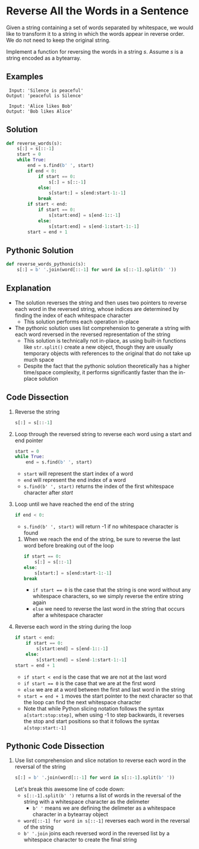 # Reverse All the Words in a Sentence
Given a string containing a set of words separated by whitespace, we would like to transform it to a string in which the words appear in reverse order. We do not need to keep the original string.  
  
Implement a function for reversing the words in a string _s_. Assume _s_ is a string encoded as a bytearray.  
  
## Examples
```
 Input: 'Silence is peaceful'
Output: 'peaceful is Silence'

 Input: 'Alice likes Bob'
Output: 'Bob likes Alice'
```
  
## Solution
```python
def reverse_words(s):
    s[:] = s[::-1]
    start = 0
    while True:
        end = s.find(b' ', start)
        if end < 0:
            if start == 0:
                s[:] = s[::-1]
            else:
                s[start:] = s[end:start-1:-1]
            break
        if start < end:
            if start == 0:
                s[start:end] = s[end-1::-1]
            else:
                s[start:end] = s[end-1:start-1:-1]
        start = end + 1
```
  
## Pythonic Solution
```python
def reverse_words_pythonic(s):
    s[:] = b' '.join(word[::-1] for word in s[::-1].split(b' '))
```
  
## Explanation
* The solution reverses the string and then uses two pointers to reverse each word in the reversed string, whose indices are determined by finding the index of each whitespace character
    * This solution performs each operation in-place
* The pythonic solution uses list comprehension to generate a string with each word reversed in the reversed representation of the string
    * This solution is technically not in-place, as using built-in functions like ```str.split()``` create a new object, though they are usually temporary objects with references to the original that do not take up much space
    * Despite the fact that the pythonic solution theoretically has a higher time/space complexity, it performs significantly faster than the in-place solution
  
## Code Dissection
1. Reverse the string
    ```python
    s[:] = s[::-1]
    ```
2. Loop through the reversed string to reverse each word using a start and end pointer
    ```python
    start = 0
    while True:
        end = s.find(b' ', start)
    ```
    * ```start``` will represent the start index of a word
    * ```end``` will represent the end index of a word
    * ```s.find(b' ', start)``` returns the index of the first whitespace character after _start_
3. Loop until we have reached the end of the string
    ```python
    if end < 0:
    ```
    * ```s.find(b' ', start)``` will return -1 if no whitespace character is found

    1. When we reach the end of the string, be sure to reverse the last word before breaking out of the loop
        ```python
        if start == 0:
            s[:] = s[::-1]
        else:
            s[start:] = s[end:start-1:-1]
        break
        ```
        * ```if start == 0``` is the case that the string is one word without any whitespace characters, so we simply reverse the entire string again
        * ```else``` we need to reverse the last word in the string that occurs after a whitespace character
4. Reverse each word in the string during the loop
    ```python
    if start < end:
        if start == 0:
            s[start:end] = s[end-1::-1]
        else:
            s[start:end] = s[end-1:start-1:-1]
    start = end + 1
    ```
    * ```if start < end``` is the case that we are not at the last word
    * ```if start == 0``` is the case that we are at the first word
    * ```else``` we are at a word between the first and last word in the string
    * ```start = end + 1``` moves the start pointer to the next character so that the loop can find the next whitespace character
    * Note that while Python slicing notation follows the syntax ```a[start:stop:step]```, when using -1 to step backwards, it reverses the stop and start positions so that it follows the syntax ```a[stop:start:-1]```
  
## Pythonic Code Dissection
1. Use list comprehension and slice notation to reverse each word in the reversal of the string
    ```python
    s[:] = b' '.join(word[::-1] for word in s[::-1].split(b' '))
    ```
    Let's break this awesome line of code down:
    * ```s[::-1].split(b' ')``` returns a list of words in the reversal of the string with a whitespace character as the delimeter
        * ```b' '``` means we are defining the delimeter as a whitespace character in a bytearray object
    * ```word[::-1] for word in s[::-1]``` reverses each word in the reversal of the string
    * ```b' '.join``` joins each reversed word in the reversed list by a whitespace character to create the final string